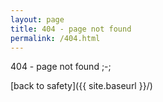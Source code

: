 ```yaml
---
layout: page
title: 404 - page not found
permalink: /404.html
---
```


404 - page not found ;-;

[back to safety]({{ site.baseurl }}/)

